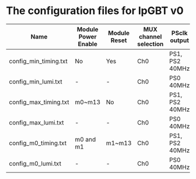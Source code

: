 # The configuration files for lpGBT v0 


| Name | Module Power Enable | Module Reset | MUX channel selection | PSclk output | Elink clk output | Elink tx/downlink output | Elink rx/uplink input | Elink EC channel |
| ------ | ------ | ------ | ------ | ------ | ------ | ------ | ------ |------ |
| config_min_timing.txt | No        | Yes    | Ch0 | PS1, PS2 40MHz | None         | None           | None           | enable |
| config_min_lumi.txt   | -         | -      | Ch0 | PS0 40MHz      | None         | None           | None           | enable |
| config_max_timing.txt | m0~m13    | No     | Ch0 | PS1, PS2 40MHz | m0~m13 40MHz | m0~m13 320Mbps | m0~m13 320Mbps | enable |
| config_max_lumi.txt   | -         | -      | Ch0 | PS0 40MHz      | None         | None           | m0~m13 320Mbps | enable |
| config_m0_timing.txt  | m0 and m1 | m1~m13 | Ch0 | PS1, PS2 40MHz | m0 40MHz     | m0 320Mbps     | m0 320Mbps     | enable |
| config_m0_lumi.txt    | -         | -      | Ch0 | PS0 40MHz      | None         | None           | m0 320Mbps     | enable |
